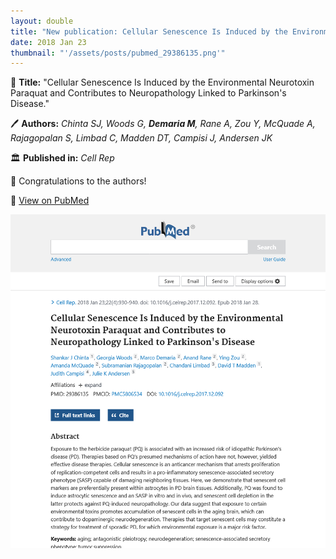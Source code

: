 ```yaml
---
layout: double
title: "New publication: Cellular Senescence Is Induced by the Environmental Neurotoxin Paraquat and Contributes to Neuropathology Linked to Parkinsons Disease"
date: 2018 Jan 23
thumbnail: "'/assets/posts/pubmed_29386135.png'"
---
```

📖 <strong>Title:</strong> "Cellular Senescence Is Induced by the Environmental Neurotoxin Paraquat and Contributes to Neuropathology Linked to Parkinson's Disease."  

🖊️ <strong>Authors:</strong> <em>Chinta SJ, Woods G, <strong>Demaria M</strong>, Rane A, Zou Y, McQuade A, Rajagopalan S, Limbad C, Madden DT, Campisi J, Andersen JK</em>  

🏛️ <strong>Published in:</strong> <em>Cell Rep</em>  

🎉 Congratulations to the authors!  

🔗 <a href="https://pubmed.ncbi.nlm.nih.gov/29386135/">View on PubMed</a>  

![Publication Image](/assets/posts/pubmed_29386135.png)
